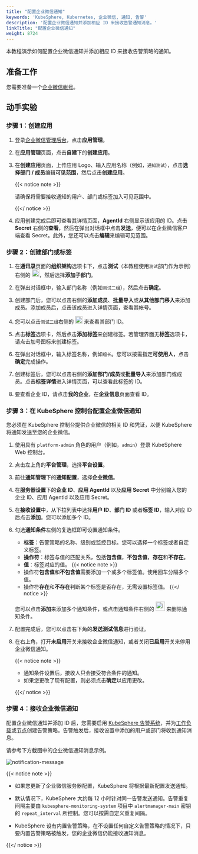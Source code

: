 ```yaml
---
title: "配置企业微信通知"
keywords: 'KubeSphere, Kubernetes, 企业微信, 通知, 告警'
description: '配置企业微信通知并添加相应 ID 来接收告警通知消息。'
linkTitle: "配置企业微信通知"
weight: 8724
---
```


本教程演示如何配置企业微信通知并添加相应 ID 来接收告警策略的通知。

## 准备工作

您需要准备一个[企业微信帐号](https://work.weixin.qq.com/wework_admin/register_wx?from=myhome)。

## 动手实验

### 步骤 1：创建应用

1. 登录[企业微信管理后台](https://work.weixin.qq.com/wework_admin/loginpage_wx)，点击**应用管理**。

2. 在**应用管理**页面，点击**自建**下的**创建应用**。

3. 在**创建应用**页面，上传应用 Logo、输入应用名称（例如，`通知测试`），点击**选择部门 / 成员**编辑**可见范围**，然后点击**创建应用**。

   {{< notice note >}}

   请确保将需要接收通知的用户、部门或标签加入可见范围中。

   {{</ notice >}}

4. 应用创建完成后即可查看其详情页面，**AgentId** 右侧显示该应用的 ID。点击 **Secret** 右侧的**查看**，然后在弹出对话框中点击**发送**，便可以在企业微信客户端查看 Secret。此外，您还可以点击**编辑**来编辑可见范围。

### 步骤 2：创建部门或标签

1. 在**通讯录**页面的**组织架构**选项卡下，点击**测试**（本教程使用`测试`部门作为示例）右侧的 <img src="/images/docs/v3.x/zh-cn/cluster-administration/platform-settings/notification-management/configure-wecom/three-dots.png" height="20px" alt="icon" >，然后选择**添加子部门**。

2. 在弹出对话框中，输入部门名称（例如`测试二组`），然后点击**确定**。

3. 创建部门后，您可以点击右侧的**添加成员**、**批量导入**或**从其他部门移入**来添加成员。添加成员后，点击该成员进入详情页面，查看其帐号。

4. 您可以点击`测试二组`右侧的 <img src="/images/docs/v3.x/zh-cn/cluster-administration/platform-settings/notification-management/configure-wecom/three-dots.png" height="20px" alt="icon" > 来查看其部门 ID。

5. 点击**标签**选项卡，然后点击**添加标签**来创建标签。若管理界面无**标签**选项卡，请点击加号图标来创建标签。

6. 在弹出对话框中，输入标签名称，例如`组长`。您可以按需指定**可使用人**，点击**确定**完成操作。

7. 创建标签后，您可以点击右侧的**添加部门/成员**或**批量导入**来添加部门或成员。点击**标签详情**进入详情页面，可以查看此标签的 ID。

8. 要查看企业 ID，请点击**我的企业**，在**企业信息**页面查看 ID。

### 步骤 3：在 KubeSphere 控制台配置企业微信通知

您必须在 KubeSphere 控制台提供企业微信的相关 ID 和凭证，以便 KubeSphere 将通知发送至您的企业微信。

1. 使用具有 `platform-admin` 角色的用户（例如，`admin`）登录 KubeSphere Web 控制台。

2. 点击左上角的**平台管理**，选择**平台设置**。

3. 前往**通知管理**下的**通知配置**，选择**企业微信**。

4. 在**服务器设置**下的**企业 ID**、**应用 AgentId** 以及**应用 Secret** 中分别输入您的企业 ID、应用 AgentId 以及应用 Secret。

5. 在**接收设置**中，从下拉列表中选择**用户 ID**、**部门 ID** 或者**标签 ID**，输入对应 ID 后点击**添加**。您可以添加多个 ID。

6. 勾选**通知条件**左侧的复选框即可设置通知条件。
   
   - **标签**：告警策略的名称、级别或监控目标。您可以选择一个标签或者自定义标签。
   - **操作符**：标签与值的匹配关系，包括**包含值**，**不包含值**，**存在**和**不存在**。
   - **值**：标签对应的值。
   {{< notice note >}}
   - 操作符**包含值**和**不包含值**需要添加一个或多个标签值。使用回车分隔多个值。
   - 操作符**存在**和**不存在**判断某个标签是否存在，无需设置标签值。
   {{</ notice >}}

   您可以点击**添加**来添加多个通知条件，或点击通知条件右侧的 <img src="/images/docs/v3.x/common-icons/trashcan.png" width='25' height='25' alt="icon" /> 来删除通知条件。

7. 配置完成后，您可以点击右下角的**发送测试信息**进行验证。

8. 在右上角，打开**未启用**开关来接收企业微信通知，或者关闭**已启用**开关来停用企业微信通知。

   {{< notice note >}}

   - 通知条件设置后，接收人只会接受符合条件的通知。
   - 如果您更改了现有配置，则必须点击**确定**以应用更改。

   {{</ notice >}}

### 步骤 4：接收企业微信通知

配置企业微信通知并添加 ID 后，您需要启用 [KubeSphere 告警系统](../../../../pluggable-components/alerting/)，并为[工作负载](../../../../project-user-guide/alerting/alerting-policy/)或[节点](../../../cluster-wide-alerting-and-notification/alerting-policy/)创建告警策略。告警触发后，接收设置中添加的用户或部门将收到通知消息。

请参考下方截图中的企业微信通知消息示例。

![notification-message](/images/docs/v3.x/zh-cn/cluster-administration/platform-settings/notification-management/configure-wecom/notification_message.png)

{{< notice note >}}

- 如果您更新了企业微信服务器配置，KubeSphere 将根据最新配置发送通知。

- 默认情况下，KubeSphere 大约每 12 小时针对同一告警发送通知。告警重复间隔主要由 `kubesphere-monitoring-system` 项目中 `alertmanager-main` 密钥的 `repeat_interval` 所控制。您可以按需自定义重复间隔。

- KubeSphere 设有内置告警策略，在不设置任何自定义告警策略的情况下，只要内置告警策略被触发，您的企业微信仍能接收通知消息。

{{</ notice >}} 
